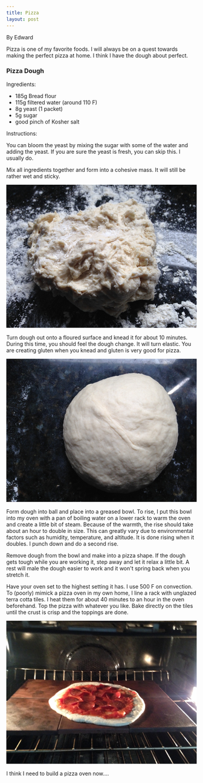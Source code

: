 ```yaml
---
title: Pizza
layout: post
---
```


By Edward

Pizza is one of my favorite foods. I will always be on a quest towards
making the perfect pizza at home. I think I have the dough about
perfect.

### Pizza Dough

Ingredients:

-   185g Bread flour
-   115g filtered water (around 110 F)
-   8g yeast (1 packet)
-   5g sugar
-   good pinch of Kosher salt

Instructions:

You can bloom the yeast by mixing the sugar with some of the water and
adding the yeast. If you are sure the yeast is fresh, you can skip this.
I usually do.

Mix all ingredients together and form into a cohesive mass. It will
still be rather wet and sticky.

![file](/img/image-1400113885332.png)

Turn dough out onto a floured surface and knead it for about 10 minutes.
During this time, you should feel the dough change. It will turn
elastic. You are creating gluten when you knead and gluten is very good
for pizza.

![file](/img/image-1400114062409.png)

Form dough into ball and place into a greased bowl. To rise, I put this
bowl into my oven with a pan of boiling water on a lower rack to warm
the oven and create a little bit of steam. Because of the warmth, the
rise should take about an hour to double in size. This can greatly vary
due to environmental factors such as humidity, temperature, and
altitude. It is done rising when it doubles. I punch down and do a
second rise.

Remove dough from the bowl and make into a pizza shape. If the dough
gets tough while you are working it, step away and let it relax a little
bit. A rest will male the dough easier to work and it won't spring back
when you stretch it.

Have your oven set to the highest setting it has. I use 500 F on
convection. To (poorly) mimick a pizza oven in my own home, I line a
rack with unglazed terra cotta tiles. I heat them for about 40 minutes
to an hour in the oven beforehand. Top the pizza with whatever you like.
Bake directly on the tiles until the crust is crisp and the toppings are
done.

![file](/img/image-1400114514646.png)

I think I need to build a pizza oven now....

